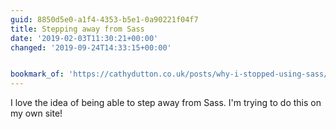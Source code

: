 ```yaml
---
guid: 8850d5e0-a1f4-4353-b5e1-0a90221f04f7
title: Stepping away from Sass
date: '2019-02-03T11:30:21+00:00'
changed: '2019-09-24T14:33:15+00:00'


bookmark_of: 'https://cathydutton.co.uk/posts/why-i-stopped-using-sass/'
---
```


I love the idea of being able to step away from Sass. I'm trying to do this on my own site!
